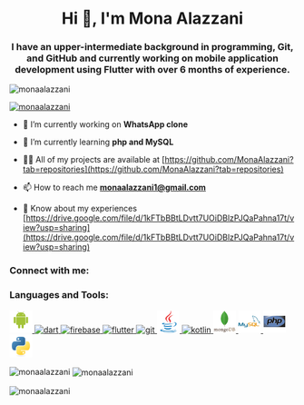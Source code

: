 <h1 align="center">Hi 👋, I'm Mona Alazzani</h1>
<h3 align="center">I have an upper-intermediate background in programming, Git, and GitHub and currently working on mobile application development using Flutter with over 6 months of experience.</h3>

<p align="left"> <img src="https://komarev.com/ghpvc/?username=monaalazzani&label=Profile%20views&color=0e75b6&style=flat" alt="monaalazzani" /> </p>

<p align="left"> <a href="https://github.com/ryo-ma/github-profile-trophy"><img src="https://github-profile-trophy.vercel.app/?username=monaalazzani" alt="monaalazzani" /></a> </p>

- 🔭 I’m currently working on **WhatsApp clone**

- 🌱 I’m currently learning **php and MySQL**

- 👨‍💻 All of my projects are available at [https://github.com/MonaAlazzani?tab=repositories](https://github.com/MonaAlazzani?tab=repositories)

- 📫 How to reach me **monaalazzani1@gmail.com**

- 📄 Know about my experiences [https://drive.google.com/file/d/1kFTbBBtLDvtt7UOiDBlzPJQaPahna17t/view?usp=sharing](https://drive.google.com/file/d/1kFTbBBtLDvtt7UOiDBlzPJQaPahna17t/view?usp=sharing)

<h3 align="left">Connect with me:</h3>
<p align="left">
</p>

<h3 align="left">Languages and Tools:</h3>
<p align="left"> <a href="https://developer.android.com" target="_blank" rel="noreferrer"> <img src="https://raw.githubusercontent.com/devicons/devicon/master/icons/android/android-original-wordmark.svg" alt="android" width="40" height="40"/> </a> <a href="https://dart.dev" target="_blank" rel="noreferrer"> <img src="https://www.vectorlogo.zone/logos/dartlang/dartlang-icon.svg" alt="dart" width="40" height="40"/> </a> <a href="https://firebase.google.com/" target="_blank" rel="noreferrer"> <img src="https://www.vectorlogo.zone/logos/firebase/firebase-icon.svg" alt="firebase" width="40" height="40"/> </a> <a href="https://flutter.dev" target="_blank" rel="noreferrer"> <img src="https://www.vectorlogo.zone/logos/flutterio/flutterio-icon.svg" alt="flutter" width="40" height="40"/> </a> <a href="https://git-scm.com/" target="_blank" rel="noreferrer"> <img src="https://www.vectorlogo.zone/logos/git-scm/git-scm-icon.svg" alt="git" width="40" height="40"/> </a> <a href="https://www.java.com" target="_blank" rel="noreferrer"> <img src="https://raw.githubusercontent.com/devicons/devicon/master/icons/java/java-original.svg" alt="java" width="40" height="40"/> </a> <a href="https://kotlinlang.org" target="_blank" rel="noreferrer"> <img src="https://www.vectorlogo.zone/logos/kotlinlang/kotlinlang-icon.svg" alt="kotlin" width="40" height="40"/> </a> <a href="https://www.mongodb.com/" target="_blank" rel="noreferrer"> <img src="https://raw.githubusercontent.com/devicons/devicon/master/icons/mongodb/mongodb-original-wordmark.svg" alt="mongodb" width="40" height="40"/> </a> <a href="https://www.mysql.com/" target="_blank" rel="noreferrer"> <img src="https://raw.githubusercontent.com/devicons/devicon/master/icons/mysql/mysql-original-wordmark.svg" alt="mysql" width="40" height="40"/> </a> <a href="https://www.php.net" target="_blank" rel="noreferrer"> <img src="https://raw.githubusercontent.com/devicons/devicon/master/icons/php/php-original.svg" alt="php" width="40" height="40"/> </a> <a href="https://www.python.org" target="_blank" rel="noreferrer"> <img src="https://raw.githubusercontent.com/devicons/devicon/master/icons/python/python-original.svg" alt="python" width="40" height="40"/> </a> </p>

<p><img align="left" src="https://github-readme-stats.vercel.app/api/top-langs?username=monaalazzani&show_icons=true&locale=en&layout=compact" alt="monaalazzani" /></p>

<p>&nbsp;<img align="center" src="https://github-readme-stats.vercel.app/api?username=monaalazzani&show_icons=true&locale=en" alt="monaalazzani" /></p>

<p><img align="center" src="https://github-readme-streak-stats.herokuapp.com/?user=monaalazzani&" alt="monaalazzani" /></p>
